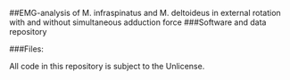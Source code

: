 ##EMG-analysis of M. infraspinatus and M. deltoideus in external rotation with and without simultaneous adduction force
###Software and data repository

###Files:



All code in this repository is subject to the Unlicense.
